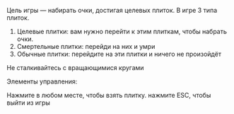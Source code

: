 Цель игры — набирать очки, достигая целевых плиток. В игре 3 типа плиток.
1. Целевые плитки: вам нужно перейти к этим плиткам, чтобы набрать очки.
2. Смертельные плитки: перейди на них и умри
3. Обычные плитки: перейдите на эти плитки и ничего не произойдёт

Не сталкивайтесь с вращающимися кругами

Элементы управления:

Нажмите в любом месте, чтобы взять плитку.
нажмите ESC, чтобы выйти из игры
